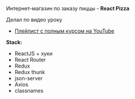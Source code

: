 Интернет-магазин по заказу пиццы - **React Pizza**

Делал по видео уроку
- [Плейлист с полным курсом на YouTube](https://www.youtube.com/watch?v=bziVFvq8cLQ&list=PL0FGkDGJQjJFMRmP7wZ771m1Nx-m2_qXq)

**Stack:**

- ReactJS + хуки
- React Router
- Redux
- Redux thunk
- json-server
- Axios
- classnames
